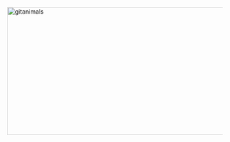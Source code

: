 <a href="https://www.gitanimals.org/">
      <img
        src="https://render.gitanimals.org/guilds/752853645629701768/draw"
        width="600"
        height="300"
        alt="gitanimals"
      />
    </a>
